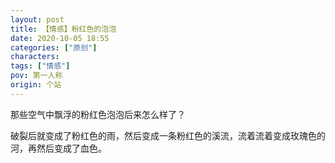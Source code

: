 ```yaml
---
layout: post
title: 【情感】粉红色的泡泡
date: 2020-10-05 18:55
categories: ["原创"]
characters: 
tags: ["情感"]
pov: 第一人称
origin: 个站
---
```


那些空气中飘浮的粉红色泡泡后来怎么样了？

破裂后就变成了粉红色的雨，然后变成一条粉红色的溪流，流着流着变成玫瑰色的河，再然后变成了血色。
